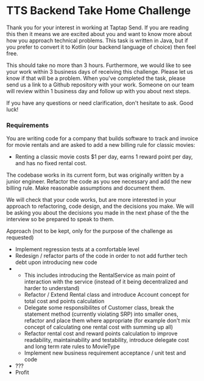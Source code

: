 # TTS Backend Take Home Challenge

Thank you for your interest in working at Taptap Send. If you are reading this then it means we are excited about you and want to know more about how you approach technical problems. This task is written in Java, but if you prefer to convert it to Kotlin (our backend language of choice) then feel free.

This should take no more than 3 hours. Furthermore, we would like to see your work within 3 business days of receiving this challenge. Please let us know if that will be a problem. When you've completed the task, please send us a link to a Github repository with your work. Someone on our team will review within 1 business day and follow up with you about next steps.

If you have any questions or need clarification, don't hesitate to ask. Good luck!

### Requirements

You are writing code for a company that builds software to track and invoice for movie rentals and are asked to add a new billing rule for classic movies:

- Renting a classic movie costs $1 per day, earns 1 reward point per day, and has no fixed rental cost.

The codebase works in its current form, but was originally written by a junior engineer. Refactor the code as you see necessary and add the new billing rule. Make reasonable assumptions and document them.

We will check that your code works, but are more interested in your approach to refactoring, code design, and the decisions you make. We will be asking you about the decisions you made in the next phase of the the interview so be prepared to speak to them.


Approach (not to be kept, only for the purpose of the challenge as requested)
- Implement regression tests at a comfortable level
- Redesign / refactor parts of the code in order to not add further tech debt upon introducing new code
-  - This includes introducing the RentalService as main point of interaction with the service (instead of it being decentralized and harder to understand)
   - Refactor / Extend Rental class and introduce Account concept for total cost and points calculation
   - Delegate some responsibilites of Customer class, break the statement method (currently violating SRP) into smaller ones, refactor and place them where appropriate (for example don't mix concept of calculating one rental cost with summing up all)
   - Refactor rental cost and reward points calculation to improve readability, maintainability and testability, introduce delegate cost and long term rate rules to MovieType
   - Implement new business requirement acceptance / unit test and code
- ???
- Profit